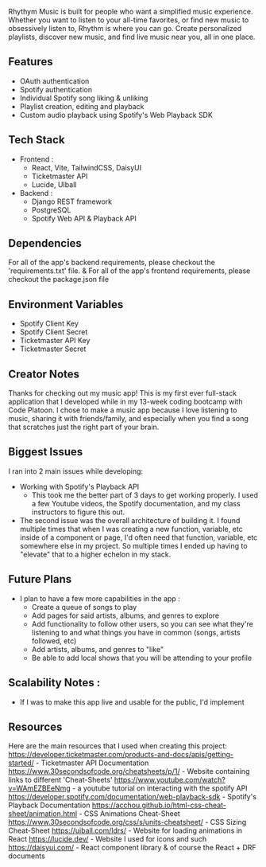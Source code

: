  Rhythym Music is built for people who want a simplified music experience.
 Whether you want to listen to your all-time favorites, or find new music to obsessively listen to, Rhythm is where you can go.
 Create personalized playlists, discover new music, and find live music near you, all in one place. 

## Features
- OAuth authentication 
- Spotify authentication
- Individual Spotify song liking & unliking
- Playlist creation, editing and playback
- Custom audio playback using Spotify's Web Playback SDK

## Tech Stack
- Frontend :
  - React, Vite, TailwindCSS, DaisyUI
  - Ticketmaster API
  - Lucide, UIball
- Backend :
  - Django REST framework
  - PostgreSQL
  - Spotify Web API & Playback API

## Dependencies
For all of the app's backend requirements, please checkout the 'requirements.txt' file.
& For all of the app's frontend requirements, please checkout the package.json file

## Environment Variables
- Spotify Client Key
- Spotify Client Secret
- Ticketmaster API Key
- Ticketmaster Secret

## Creator Notes
Thanks for checking out my music app! This is my first ever full-stack application that I developed while in my 13-week coding bootcamp with Code Platoon.
I chose to make a music app because I love listening to music, sharing it with friends/family, and especially when you find a song that scratches just the right part of your brain.

## Biggest Issues
I ran into 2 main issues while developing:
- Working with Spotify's Playback API
  - This took me the better part of 3 days to get working properly. I used a few Youtube videos, the Spotify documentation, and my class instructors to figure this out.
- The second issue was the overall architecture of building it. I found multiple times that when I was creating a new function, variable, etc inside of a component or page, I'd
often need that function, variable, etc somewhere else in my project. So multiple times I ended up having to "elevate" that to a higher echelon in my stack.

## Future Plans
- I plan to have a few more capabilities in the app :
  - Create a queue of songs to play
  - Add pages for said artists, albums, and genres to explore 
  - Add functionality to follow other users, so you can see what they're listening to and what things you have in common (songs, artists followed, etc)
  - Add artists, albums, and genres to "like" 
  - Be able to add local shows that you will be attending to your profile

## Scalability Notes :
- If I was to make this app live and usable for the public, I'd implement



## Resources
Here are the main resources that I used when creating this project:
https://developer.ticketmaster.com/products-and-docs/apis/getting-started/ - Ticketmaster API Documentation
https://www.30secondsofcode.org/cheatsheets/p/1/ - Website containing links to different 'Cheat-Sheets'
https://www.youtube.com/watch?v=WAmEZBEeNmg - a youtube tutorial on interacting with the spotify API
https://developer.spotify.com/documentation/web-playback-sdk - Spotify's Playback Documentation
https://acchou.github.io/html-css-cheat-sheet/animation.html - CSS Animations Cheat-Sheet
https://www.30secondsofcode.org/css/s/units-cheatsheet/ - CSS Sizing Cheat-Sheet 
https://uiball.com/ldrs/ - Website for loading animations in React
https://lucide.dev/ - Website I used for icons and such
https://daisyui.com/ - React component library
& of course the React + DRF documents

